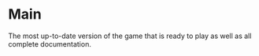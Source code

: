 # Main
The most up-to-date version of the game that is ready to play as well as all complete documentation.
